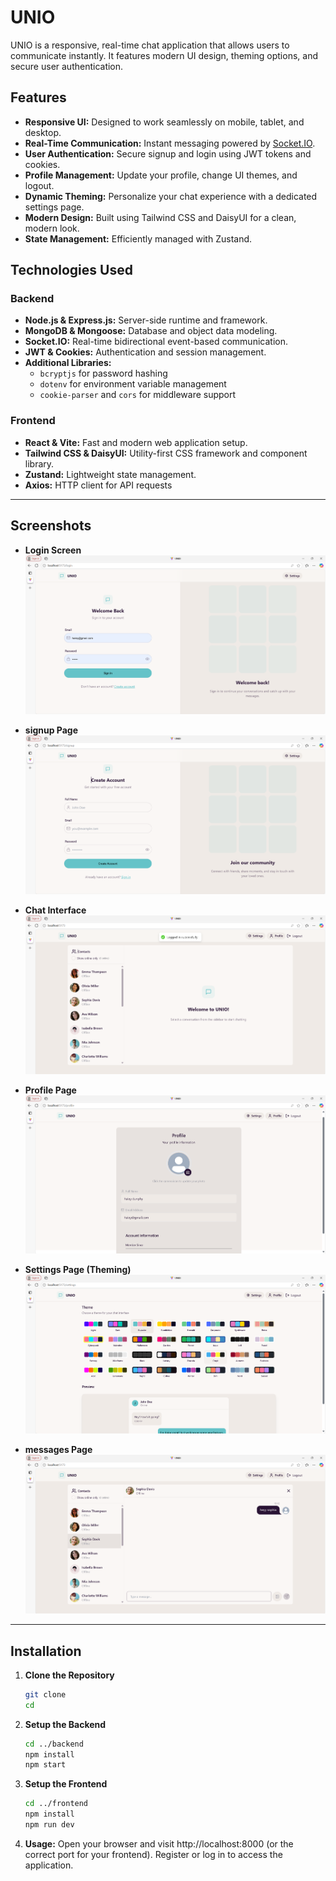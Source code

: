 # UNIO

UNIO is a responsive, real-time chat application that allows users to communicate instantly. It features modern UI design, theming options, and secure user authentication.



## Features

- **Responsive UI:** Designed to work seamlessly on mobile, tablet, and desktop.
- **Real-Time Communication:** Instant messaging powered by [Socket.IO](https://socket.io/).
- **User Authentication:** Secure signup and login using JWT tokens and cookies.
- **Profile Management:** Update your profile, change UI themes, and logout.
- **Dynamic Theming:** Personalize your chat experience with a dedicated settings page.
- **Modern Design:** Built using Tailwind CSS and DaisyUI for a clean, modern look.
- **State Management:** Efficiently managed with Zustand.

## Technologies Used

### Backend
- **Node.js & Express.js:** Server-side runtime and framework.
- **MongoDB & Mongoose:** Database and object data modeling.
- **Socket.IO:** Real-time bidirectional event-based communication.
- **JWT & Cookies:** Authentication and session management.
- **Additional Libraries:**  
  - `bcryptjs` for password hashing  
  - `dotenv` for environment variable management  
  - `cookie-parser` and `cors` for middleware support

### Frontend
- **React & Vite:** Fast and modern web application setup.
- **Tailwind CSS & DaisyUI:** Utility-first CSS framework and component library.
- **Zustand:** Lightweight state management.
- **Axios:** HTTP client for API requests

---

## Screenshots

- **Login Screen**  
  ![Login Screen](./screenshots/login.png)

- **signup Page**  
  ![signup Page](./screenshots/signup.png)

- **Chat Interface**  
  ![Chat Interface](./screenshots/dashboard.png)

- **Profile Page**  
  ![Profile Page](./screenshots/profile.png)

- **Settings Page (Theming)**  
  ![Settings Page](./screenshots/seetings.png)

- **messages Page**  
  ![messages Page](./screenshots/messages.png)

---
## Installation

1. **Clone the Repository**
   ```bash
   git clone 
   cd 

2. **Setup the Backend**
   ```bash
   cd ../backend
   npm install
   npm start

4. **Setup the Frontend**
   ```bash
   cd ../frontend
   npm install
   npm run dev
   
6. **Usage:**
    Open your browser and visit http://localhost:8000 (or the correct port for your frontend).
    Register or log in to access the application.
    


